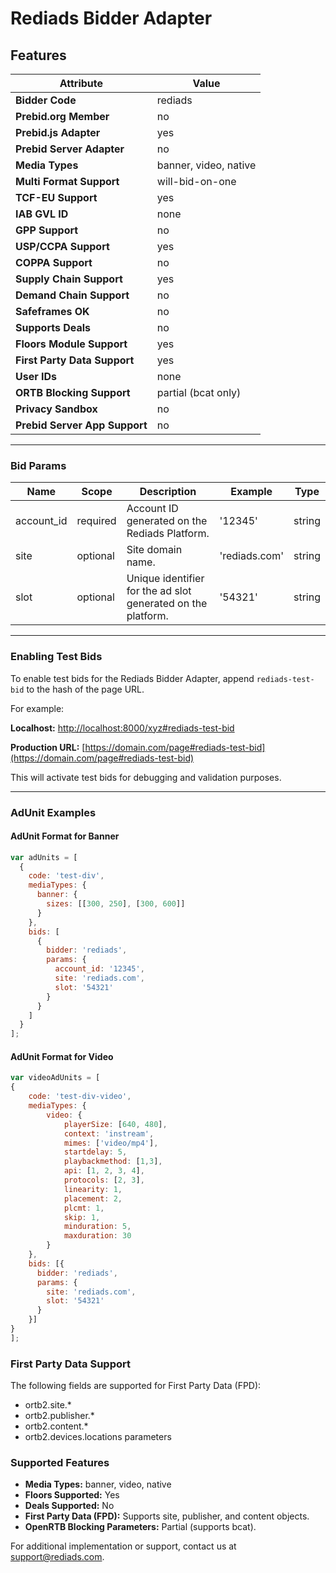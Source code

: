 # Rediads Bidder Adapter

## Features

| Attribute                  | Value                     |
|----------------------------|---------------------------|
| **Bidder Code**            | rediads                  |
| **Prebid.org Member**      | no                        |
| **Prebid.js Adapter**      | yes                       |
| **Prebid Server Adapter**  | no                        |
| **Media Types**            | banner, video, native     |
| **Multi Format Support**   | will-bid-on-one           |
| **TCF-EU Support**         | yes                       |
| **IAB GVL ID**             | none                      |
| **GPP Support**            | no                        |
| **USP/CCPA Support**       | yes                       |
| **COPPA Support**          | no                        |
| **Supply Chain Support**   | yes                       |
| **Demand Chain Support**   | no                        |
| **Safeframes OK**          | no                        |
| **Supports Deals**         | no                        |
| **Floors Module Support**  | yes                       |
| **First Party Data Support** | yes                     |
| **User IDs**               | none                      |
| **ORTB Blocking Support**  | partial (bcat only)       |
| **Privacy Sandbox**        | no                        |
| **Prebid Server App Support** | no                     |

---

### Bid Params

| Name         | Scope    | Description                                                                 | Example              | Type           |
|--------------|----------|-----------------------------------------------------------------------------|----------------------|----------------|
| account_id   | required | Account ID generated on the Rediads Platform.                              | '12345'              | string         |
| site         | optional | Site domain name.                                                          | 'rediads.com'        | string         |
| slot         | optional | Unique identifier for the ad slot generated on the platform.               | '54321'              | string         |

---

### Enabling Test Bids

To enable test bids for the Rediads Bidder Adapter, append `rediads-test-bid` to the hash of the page URL.

For example:

**Localhost:** [http://localhost:8000/xyz#rediads-test-bid](http://localhost:8000/xyz#rediads-test-bid)

**Production URL:** [https://domain.com/page#rediads-test-bid](https://domain.com/page#rediads-test-bid)

This will activate test bids for debugging and validation purposes.

---

### AdUnit Examples

#### AdUnit Format for Banner

```javascript
var adUnits = [
  {
    code: 'test-div',
    mediaTypes: {
      banner: {
        sizes: [[300, 250], [300, 600]]
      }
    },
    bids: [
      {
        bidder: 'rediads',
        params: {
          account_id: '12345',
          site: 'rediads.com',
          slot: '54321'
        }
      }
    ]
  }
];
```

#### AdUnit Format for Video

```javascript
var videoAdUnits = [
{
    code: 'test-div-video',
    mediaTypes: {
        video: {
            playerSize: [640, 480],
            context: 'instream',
            mimes: ['video/mp4'],
            startdelay: 5,
            playbackmethod: [1,3],
            api: [1, 2, 3, 4],
            protocols: [2, 3],
            linearity: 1,                    
            placement: 2,                    
            plcmt: 1,                        
            skip: 1,
            minduration: 5,
            maxduration: 30               
        }
    },
    bids: [{
      bidder: 'rediads',
      params: {
        site: 'rediads.com',
        slot: '54321'
      }
    }]
}
];
```

### First Party Data Support

The following fields are supported for First Party Data (FPD):

- ortb2.site.*
- ortb2.publisher.*
- ortb2.content.*
- ortb2.devices.locations parameters

### Supported Features

- **Media Types:** banner, video, native
- **Floors Supported:** Yes
- **Deals Supported:** No
- **First Party Data (FPD):** Supports site, publisher, and content objects.
- **OpenRTB Blocking Parameters:** Partial (supports bcat).

For additional implementation or support, contact us at <support@rediads.com>.

